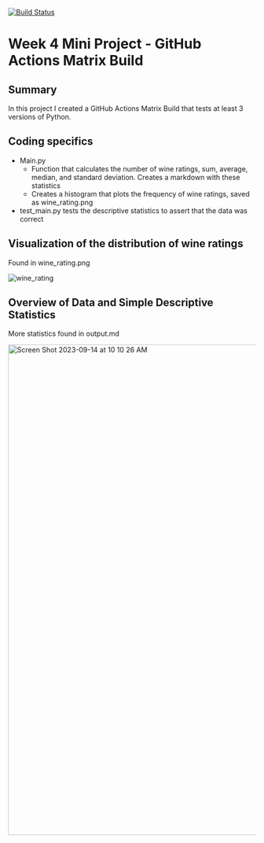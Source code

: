 [![Build Status](https://github.com/tommymmcguire/Miniproj4/actions/workflows/python.yml/badge.svg)](https://github.com/tommymmcguire/Miniproj4/actions)

# Week 4 Mini Project - GitHub Actions Matrix Build 

## Summary
In this project I created a GitHub Actions Matrix Build that tests at least 3 versions of Python. 

## Coding specifics
  - Main.py
      - Function that calculates the number of wine ratings, sum, average, median, and standard deviation. Creates a markdown with these            statistics
      - Creates a histogram that plots the frequency of wine ratings, saved as wine_rating.png
  - test_main.py tests the descriptive statistics to assert that the data was correct

## Visualization of the distribution of wine ratings
Found in wine_rating.png
  
![wine_rating](https://github.com/tommymmcguire/pandasdescript/assets/141086024/4703fd7b-7e56-4b55-8adb-4fea7237eea1)

## Overview of Data and Simple Descriptive Statistics
More statistics found in output.md

<img width="998" alt="Screen Shot 2023-09-14 at 10 10 26 AM" src="https://github.com/tommymmcguire/polarsdescript/assets/141086024/6db5f72d-5ff2-48c2-9263-60e3cf5ffc59">

